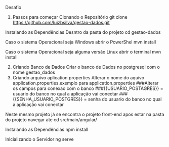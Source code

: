 Desafio
1. Passos para começar
Clonando o Repositório
git clone https://github.com/luizbsilva/gestao-dados.git

Instalando as Dependências
Desntro da pasta do projeto
cd gestao-dados

Caso o sistema Operacional seja Windows abrir o PowerShel
mvn install

Caso o sistema Operacional seja alguma versão Linux abrir o terminal
mvn install

2. Criando Banco de Dados
Criar o banco de Dados no postgresql com o nome gestao_dados
3. Criando arquivo aplication.properties
Alterar o nome do aquivo application.properties.exemplo para application.properties
###Alterar os campos para conexao com o banco ###{{USUARIO_POSTAGRES}} = usuario do banco no qual a aplicação vai conectar ###{{SENHA_USUARIO_POSTGRES}} = senha do usuario do banco no qual a aplicação vai conectar

Neste mesmo projeto já se encontra o projeto front-end
apos estar na pasta do projeto navegar ate cd src/main/angular/

Instalando as Dependências
npm install

Inicializando o Servidor
ng serve
